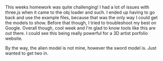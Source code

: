 This weeks homework was quite challenging! I had a lot of issues with three.js when it came to the obj loader and such. I ended up having to go back and use the example files, because that was the only way I could get the models to show. Before that though, I tried to troubleshoot my best on Google. Overall though, cool week and I'm glad to know tools like this are out there. I could see this being really powerful for a 3D artist porfolio website. 

By the way, the alien model is not mine, however the sword model is. Just wanted to get two in. 